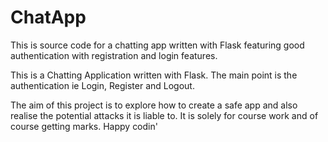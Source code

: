 # ChatApp
This is source code for a chatting app written with Flask featuring good authentication with registration and login features.

This is a Chatting Application written with Flask.
The main point is the authentication ie Login, Register and Logout.

The aim of this project is to explore how to create a safe app and also realise the potential attacks it is liable to.
It is solely for course work and of course getting marks.
Happy codin'

